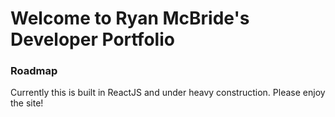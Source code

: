 # Welcome to Ryan McBride's Developer Portfolio

### Roadmap
Currently this is built in ReactJS and under heavy construction. Please enjoy the site! 


